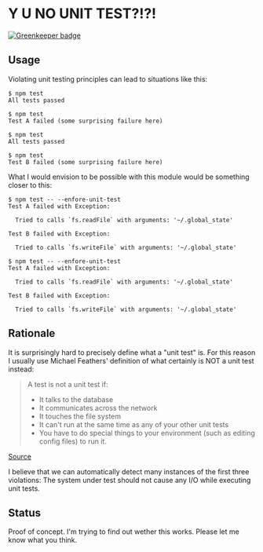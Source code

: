 Y U NO UNIT TEST?!?!
====================

[![Greenkeeper badge](https://badges.greenkeeper.io/c089/y-u-no-unit-test.svg)](https://greenkeeper.io/)

Usage
-----

Violating unit testing principles can lead to situations like this:

```
$ npm test
All tests passed

$ npm test
Test A failed (some surprising failure here)

$ npm test
All tests passed

$ npm test
Test B failed (some surprising failure here)
```

What I would envision to be possible with this module would be something closer
to this:

```
$ npm test -- --enfore-unit-test
Test A failed with Exception:

  Tried to calls `fs.readFile` with arguments: '~/.global_state'

Test B failed with Exception:

  Tried to calls `fs.writeFile` with arguments: '~/.global_state'

$ npm test -- --enfore-unit-test
Test A failed with Exception:

  Tried to calls `fs.readFile` with arguments: '~/.global_state'

Test B failed with Exception:

  Tried to calls `fs.writeFile` with arguments: '~/.global_state'
```

Rationale
---------

It is surprisingly hard to precisely define what a "unit test" is. For this
reason I usually use Michael Feathers' definition of what certainly is NOT a
unit test instead:

> A test is not a unit test if:
> 
> * It talks to the database
> * It communicates across the network
> * It touches the file system
> * It can't run at the same time as any of your other unit tests
> * You have to do special things to your environment (such as editing config
>   files) to run it.

[Source](http://www.artima.com/weblogs/viewpost.jsp?thread=126923)

I believe that we can automatically detect many instances of the first three
violations: The system under test should not cause any I/O while executing unit
tests.

Status
------

Proof of concept. I'm trying to find out wether this works. Please let me know
what you think.
